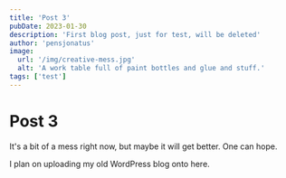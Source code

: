```yaml
---
title: 'Post 3'
pubDate: 2023-01-30
description: 'First blog post, just for test, will be deleted'
author: 'pensjonatus'
image:
  url: '/img/creative-mess.jpg'
  alt: 'A work table full of paint bottles and glue and stuff.'
tags: ['test']
---
```


# Post 3

It's a bit of a mess right now, but maybe it will get better. One can hope.

I plan on uploading my old WordPress blog onto here.
